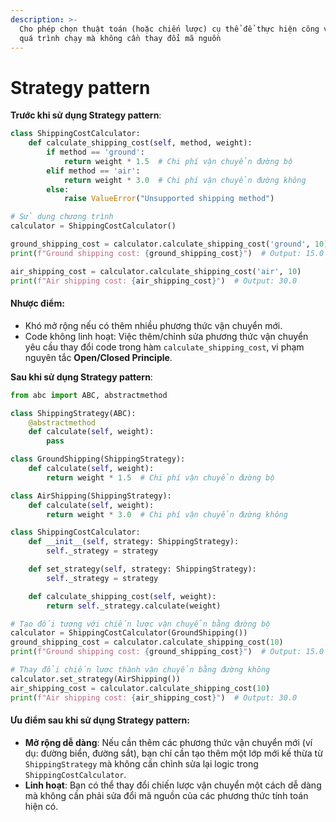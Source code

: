 ```yaml
---
description: >-
  Cho phép chọn thuật toán (hoặc chiến lược) cụ thể để thực hiện công việc trong
  quá trình chạy mà không cần thay đổi mã nguồn
---
```


# Strategy pattern

**Trước khi sử dụng Strategy pattern**:

```python
class ShippingCostCalculator:
    def calculate_shipping_cost(self, method, weight):
        if method == 'ground':
            return weight * 1.5  # Chi phí vận chuyển đường bộ
        elif method == 'air':
            return weight * 3.0  # Chi phí vận chuyển đường không
        else:
            raise ValueError("Unsupported shipping method")

# Sử dụng chương trình
calculator = ShippingCostCalculator()

ground_shipping_cost = calculator.calculate_shipping_cost('ground', 10)
print(f"Ground shipping cost: {ground_shipping_cost}")  # Output: 15.0

air_shipping_cost = calculator.calculate_shipping_cost('air', 10)
print(f"Air shipping cost: {air_shipping_cost}")  # Output: 30.0

```

#### **Nhược điểm:**

* Khó mở rộng nếu có thêm nhiều phương thức vận chuyển mới.
* Code không linh hoạt: Việc thêm/chỉnh sửa phương thức vận chuyển yêu cầu thay đổi code trong hàm `calculate_shipping_cost`, vi phạm nguyên tắc **Open/Closed Principle**.

**Sau khi sử dụng Strategy pattern**:

```python
from abc import ABC, abstractmethod

class ShippingStrategy(ABC):
    @abstractmethod
    def calculate(self, weight):
        pass

class GroundShipping(ShippingStrategy):
    def calculate(self, weight):
        return weight * 1.5  # Chi phí vận chuyển đường bộ

class AirShipping(ShippingStrategy):
    def calculate(self, weight):
        return weight * 3.0  # Chi phí vận chuyển đường không

class ShippingCostCalculator:
    def __init__(self, strategy: ShippingStrategy):
        self._strategy = strategy

    def set_strategy(self, strategy: ShippingStrategy):
        self._strategy = strategy

    def calculate_shipping_cost(self, weight):
        return self._strategy.calculate(weight)

# Tạo đối tượng với chiến lược vận chuyển bằng đường bộ
calculator = ShippingCostCalculator(GroundShipping())
ground_shipping_cost = calculator.calculate_shipping_cost(10)
print(f"Ground shipping cost: {ground_shipping_cost}")  # Output: 15.0

# Thay đổi chiến lược thành vận chuyển bằng đường không
calculator.set_strategy(AirShipping())
air_shipping_cost = calculator.calculate_shipping_cost(10)
print(f"Air shipping cost: {air_shipping_cost}")  # Output: 30.0

```

#### **Ưu điểm sau khi sử dụng Strategy pattern:**

* **Mở rộng dễ dàng**: Nếu cần thêm các phương thức vận chuyển mới (ví dụ: đường biển, đường sắt), bạn chỉ cần tạo thêm một lớp mới kế thừa từ `ShippingStrategy` mà không cần chỉnh sửa lại logic trong `ShippingCostCalculator`.
* **Linh hoạt**: Bạn có thể thay đổi chiến lược vận chuyển một cách dễ dàng mà không cần phải sửa đổi mã nguồn của các phương thức tính toán hiện có.
